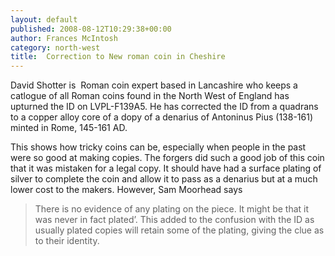 ```yaml
---
layout: default
published: 2008-08-12T10:29:38+00:00
author: Frances McIntosh
category: north-west
title:  Correction to New roman coin in Cheshire
---
```


David Shotter is  Roman coin expert based in Lancashire who keeps a catlogue of all Roman coins found in the North West of England has upturned the ID on LVPL-F139A5. He has corrected the ID from a quadrans to a copper alloy core of a dopy of a denarius of Antoninus Pius (138-161) minted in Rome, 145-161 AD.

This shows how tricky coins can be, especially when people in the past were so good at making copies. The forgers did such a good job of this coin that it was mistaken for a legal copy. It should have had a surface plating of silver to complete the coin and allow it to pass as a denarius but at a much lower cost to the makers. However, Sam Moorhead says

> There is no evidence of any plating on the piece. It might be that it was never in fact plated’. This added to the confusion with the ID as usually plated copies will retain some of the plating, giving the clue as to their identity.
